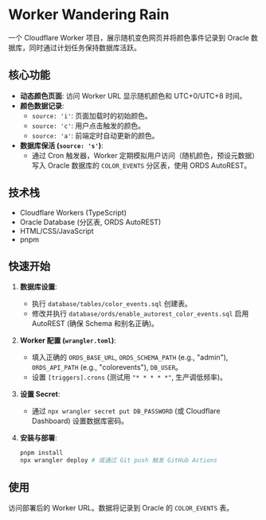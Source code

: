# Worker Wandering Rain

一个 Cloudflare Worker 项目，展示随机变色网页并将颜色事件记录到 Oracle 数据库，同时通过计划任务保持数据库活跃。

## 核心功能

* **动态颜色页面**: 访问 Worker URL 显示随机颜色和 UTC+0/UTC+8 时间。
* **颜色数据记录**:
    * `source: 'i'`: 页面加载时的初始颜色。
    * `source: 'c'`: 用户点击触发的颜色。
    * `source: 'a'`: 前端定时自动更新的颜色。
* **数据库保活 (`source: 's'`)**:
    * 通过 Cron 触发器，Worker 定期模拟用户访问（随机颜色，预设元数据）写入 Oracle 数据库的 `COLOR_EVENTS` 分区表，使用 ORDS AutoREST。

## 技术栈

* Cloudflare Workers (TypeScript)
* Oracle Database (分区表, ORDS AutoREST)
* HTML/CSS/JavaScript
* pnpm

## 快速开始

1.  **数据库设置**:
    * 执行 `database/tables/color_events.sql` 创建表。
    * 修改并执行 `database/ords/enable_autorest_color_events.sql` 启用 AutoREST (确保 Schema 和别名正确)。

2.  **Worker 配置 (`wrangler.toml`)**:
    * 填入正确的 `ORDS_BASE_URL`, `ORDS_SCHEMA_PATH` (e.g., "admin"), `ORDS_API_PATH` (e.g., "colorevents"), `DB_USER`。
    * 设置 `[triggers].crons` (测试用 `"* * * * *"`, 生产调低频率)。

3.  **设置 Secret**:
    * 通过 `npx wrangler secret put DB_PASSWORD` (或 Cloudflare Dashboard) 设置数据库密码。

4.  **安装与部署**:
    ```bash
    pnpm install
    npx wrangler deploy # 或通过 Git push 触发 GitHub Actions
    ```

## 使用

访问部署后的 Worker URL。数据将记录到 Oracle 的 `COLOR_EVENTS` 表。